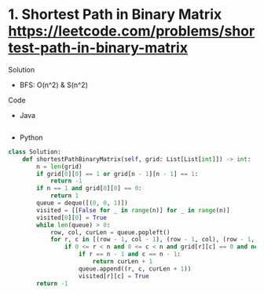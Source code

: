 # 1. Shortest Path in Binary Matrix https://leetcode.com/problems/shortest-path-in-binary-matrix

Solution

- BFS:  O(n^2) & S(n^2)

Code

- Java

```java

```

- Python

```python
class Solution:
    def shortestPathBinaryMatrix(self, grid: List[List[int]]) -> int:
        n = len(grid)
        if grid[0][0] == 1 or grid[n - 1][n - 1] == 1:
            return -1
        if n == 1 and grid[0][0] == 0:
            return 1
        queue = deque([(0, 0, 1)])
        visited = [[False for _ in range(n)] for _ in range(n)]
        visited[0][0] = True
        while len(queue) > 0:
            row, col, curLen = queue.popleft()
            for r, c in [(row - 1, col - 1), (row - 1, col), (row - 1, col + 1), (row, col - 1), (row, col), (row, col + 1), (row + 1, col - 1), (row + 1, col), (row + 1, col + 1)]:
                if 0 <= r < n and 0 <= c < n and grid[r][c] == 0 and not visited[r][c]:
                    if r == n - 1 and c == n - 1:
                        return curLen + 1
                    queue.append((r, c, curLen + 1))
                    visited[r][c] = True
        return -1
```

